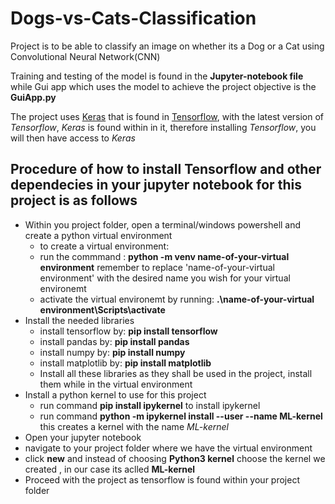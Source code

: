 # Dogs-vs-Cats-Classification
Project is to be able to classify an image on whether its a Dog or a Cat using Convolutional Neural Network(CNN)

Training and testing of the model is found in the **Jupyter-notebook file** while Gui app which uses the model to achieve the project objective is the **GuiApp.py**

The project uses [Keras](https://keras.io/) that is found in [Tensorflow](https://www.tensorflow.org/), with the latest version of _Tensorflow_, _Keras_ is found within in it, therefore installing _Tensorflow_, you will then have access to _Keras_

## Procedure of how to install Tensorflow and other dependecies in your jupyter notebook for this project is as follows
- Within you project folder, open a terminal/windows powershell and create a python virtual environment
  - to create a virtual environment:
  - run the commmand : **python -m venv name-of-your-virtual environment** remember to replace 'name-of-your-virtual environment' with the desired name you wish for your virtual environemt
  - activate the virtual environemt by running: **.\name-of-your-virtual environment\Scripts\activate**
- Install the needed libraries
  - install tensorflow by: **pip install tensorflow**
  - install pandas by: **pip install pandas**
  - install numpy by: **pip install numpy**
  - install matplotlib by: **pip install matplotlib**
  - Install all these libraries as they shall be used in the project, install them while in the virtual environment
- Install a python kernel to use for this project
    - run command **pip install ipykernel** to install ipykernel
    - run command **python -m ipykernel install --user --name ML-kernel** this creates a kernel with the name _ML-kernel_
- Open your jupyter notebook
- navigate to your project folder where we have the virtual environment
- click **new** and instead of choosing **Python3 kernel** choose the kernel we created , in our case its aclled **ML-kernel**
- Proceed with the project as tensorflow is found within your project folder
    
